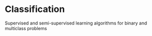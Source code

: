 # **Classification**

Supervised and semi-supervised learning algorithms for binary and multiclass problems
